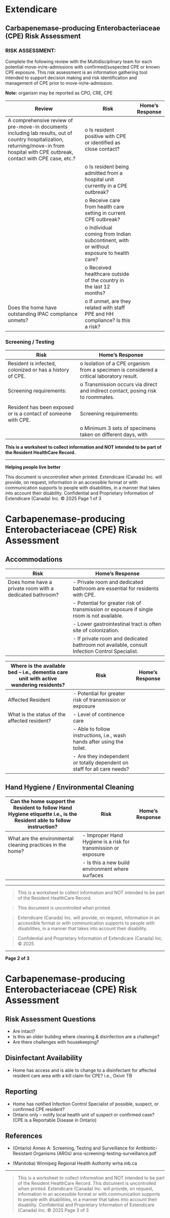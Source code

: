 # Extendicare
## Carbapenemase-producing Enterobacteriaceae (CPE) Risk Assessment

### RISK ASSESSMENT:
Complete the following review with the Multidisciplinary team for each potential move-in/re-admissions with confirmed/suspected CPE or known CPE exposure. This risk assessment is an information gathering tool intended to support decision making and risk identification and management of CPE prior to move-in/re-admission.

**Note:** organism may be reported as CPO, CRE, CPE

| Review                                                                 | Risk                                                                 | Home’s Response                                                                 |
|------------------------------------------------------------------------|----------------------------------------------------------------------|---------------------------------------------------------------------------------|
| A comprehensive review of pre-move-in documents including lab results, out of country hospitalization, returning/move-in from hospital with CPE outbreak, contact with CPE case, etc.? | o  Is resident positive with CPE or identified as close contact?     |                                                                                 |
|                                                                        | o  Is resident being admitted from a hospital unit currently in a CPE outbreak? |                                                                                 |
|                                                                        | o  Receive care from health care setting in current CPE outbreak?   |                                                                                 |
|                                                                        | o  Individual coming from Indian subcontinent, with or without exposure to health care? |                                                                                 |
|                                                                        | o  Received healthcare outside of the country in the last 12 months? |                                                                                 |
| Does the home have outstanding IPAC compliance unmets?                | o  If unmet, are they related with staff PPE and HH compliance? Is this a risk? |                                                                                 |

### Screening / Testing
| Risk                                                                 | Home’s Response                                                                 |
|----------------------------------------------------------------------|---------------------------------------------------------------------------------|
| Resident is infected, colonized or has a history of CPE.            | o  Isolation of a CPE organism from a specimen is considered a critical laboratory result. |
| Screening requirements:                                               | o  Transmission occurs via direct and indirect contact, posing risk to roommates. |
|                                                                      |                                                                                 |
| Resident has been exposed or is a contact of someone with CPE.      | Screening requirements:                                                          |
|                                                                      | o  Minimum 3 sets of specimens taken on different days, with                   |

**This is a worksheet to collect information and NOT intended to be part of the Resident HealthCare Record.**

----

**Helping people live better**

This document is uncontrolled when printed.
Extendicare (Canada) Inc. will provide, on request, information in an accessible format or with communication supports to people with disabilities, in a manner that takes into account their disability.
Confidential and Proprietary Information of Extendicare (Canada) Inc. © 2025
Page 1 of 3

# Carbapenemase-producing Enterobacteriaceae (CPE) Risk Assessment

## Accommodations

| **Risk**                                                                 | **Home’s Response**                                                                                     |
|--------------------------------------------------------------------------|---------------------------------------------------------------------------------------------------------|
| Does home have a private room with a dedicated bathroom?                | - Private room and dedicated bathroom are essential for residents with CPE.                            |
|                                                                          | - Potential for greater risk of transmission or exposure if single room is not available.              |
|                                                                          | - Lower gastrointestinal tract is often site of colonization.                                          |
|                                                                          | - If private room and dedicated bathroom not available, consult Infection Control Specialist.          |

| **Where is the available bed – i.e., dementia care unit with active wandering residents?** | **Risk**                                                                 | **Home’s Response**                                                                                     |
|------------------------------------------------------------------------------------------------|--------------------------------------------------------------------------|---------------------------------------------------------------------------------------------------------|
| Affected Resident                                                                              | - Potential for greater risk of transmission or exposure                 |                                                                                                         |
| What is the status of the affected resident?                                                  | - Level of continence care                                               |                                                                                                         |
|                                                                                                 | - Able to follow instructions, i.e., wash hands after using the toilet. |                                                                                                         |
|                                                                                                 | - Are they independent or totally dependent on staff for all care needs? |                                                                                                         |

## Hand Hygiene / Environmental Cleaning

| **Can the home support the Resident to follow Hand Hygiene etiquette i.e., is the Resident able to follow instruction?** | **Risk**                                                                 | **Home’s Response**                                                                                     |
|------------------------------------------------------------------------------------------------------------------------|--------------------------------------------------------------------------|---------------------------------------------------------------------------------------------------------|
| What are the environmental cleaning practices in the home?                                                            | - Improper Hand Hygiene is a risk for transmission or exposure           |                                                                                                         |
|                                                                                                                        | - Is this a new build environment where surfaces                        |                                                                                                         |

----

> This is a worksheet to collect information and NOT intended to be part of the Resident HealthCare Record.

> This document is uncontrolled when printed.

> Extendicare (Canada) Inc. will provide, on request, information in an accessible format or with communication supports to people with disabilities, in a manner that takes into account their disability.

> Confidential and Proprietary Information of Extendicare (Canada) Inc. © 2025

----

**Page 2 of 3**

# Carbapenemase-producing Enterobacteriaceae (CPE) Risk Assessment

## Risk Assessment Questions

- Are intact?
- Is this an older building where cleaning & disinfection are a challenge?
- Are there challenges with housekeeping?

## Disinfectant Availability

- Home has access and is able to change to a disinfectant for affected resident care area with a kill claim for CPE?
i.e., Oxivir TB

## Reporting

- Home has notified Infection Control Specialist of possible, suspect, or confirmed CPE resident?
- Ontario only – notify local health unit of suspect or confirmed case? (CPE is a Reportable Disease in Ontario)

## References

- (Ontario) Annex A: Screening, Testing and Surveillance for Antibiotic-Resistant Organisms (AROs)
aros-screening-testing-surveillance.pdf

- (Manitoba) Winnipeg Regional Health Authority
wrha.mb.ca

----

> This is a worksheet to collect information and NOT intended to be part of the Resident HealthCare Record.
> This document is uncontrolled when printed.
> Extendicare (Canada) Inc. will provide, on request, information in an accessible format or with communication supports to people with disabilities, in a manner that takes into account their disability.
> Confidential and Proprietary Information of Extendicare (Canada) Inc. © 2025
> Page 3 of 3